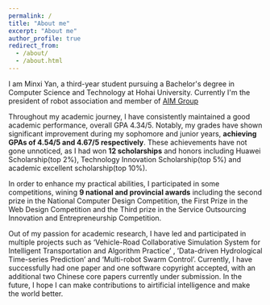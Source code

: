 ```yaml
---
permalink: /
title: "About me"
excerpt: "About me"
author_profile: true
redirect_from: 
  - /about/
  - /about.html
---
```

I am Minxi Yan, a third-year student pursuing a Bachelor's degree in Computer Science and Technology at Hohai University. Currently I'm the president of robot association and member of [AIM Group](https://multimodality.group/) 

Throughout my academic journey, I have consistently maintained a good academic performance, overall GPA 4.34/5. Notably, my grades have shown significant improvement during my sophomore and junior years, **achieving GPAs of 4.54/5 and 4.67/5 respectively**. These achievements have not gone unnoticed, as I had won **12 scholarships** and honors including Huawei Scholarship(top 2%), Technology Innovation Scholarship(top 5%) and academic excellent scholarship(top 10%). 

In order to enhance my practical abilities, I participated in some competitions, wining **9 national and provincial awards** including the second prize in the National Computer Design Competition, the First Prize in the Web Design Competition and the Third prize in the Service Outsourcing Innovation and Entrepreneurship Competition. 

Out of my passion for academic research, I have led and participated in multiple projects such as ‘Vehicle-Road Collaborative Simulation System for Intelligent Transportation and Algorithm Practice’ , ’Data-driven Hydrological Time-series Prediction’ and ‘Multi-robot Swarm Control’. Currently, I have successfully had one paper and one software copyright accepted, with an additional two Chinese core papers currently under submission. In the future, I hope I can make contributions to airtificial intelligence and make the world better.

<script type="text/javascript" id="clustrmaps" src="//clustrmaps.com/map_v2.js?d=L4M4DOU4p_HiasQoLd_2BlVbizlXDrN_Rng5jd8_2Gg&cl=ffffff&w=a"></script>
